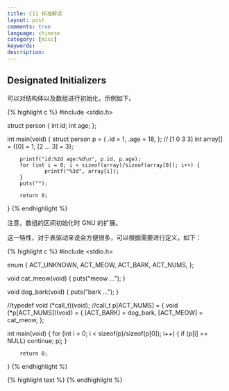 ```yaml
---
title: C11 标准解读
layout: post
comments: true
language: chinese
category: [misc]
keywords: 
description: 
---
```



<!-- more -->

## Designated Initializers

可以对结构体以及数组进行初始化，示例如下。

{% highlight c %}
#include <stdio.h>

struct person {
        int id;
        int age;
};

int main(void)
{
        struct person p = {
                .id = 1,
                .age = 18,
        };
		// [1 0 3 3]
        int array[] = {[0] = 1, [2 ... 3] = 3};

        printf("id:%2d age:%d\n", p.id, p.age);
        for (int i = 0; i < sizeof(array)/sizeof(array[0]); i++) {
                printf("%3d", array[i]);
        }
        puts("");

        return 0;
}
{% endhighlight %}

注意，数组的区间初始化时 GNU 的扩展。

这一特性，对于表驱动来说会方便很多，可以根据需要进行定义，如下：

{% highlight c %}
#include <stdio.h>

enum {
        ACT_UNKNOWN,
        ACT_MEOW,
        ACT_BARK,
        ACT_NUMS,
};

void cat_meow(void)
{
        puts("meow ...");
}

void dog_bark(void)
{
        puts("bark ...");
}

//typedef void (*call_t)(void);
//call_t p[ACT_NUMS] = {
void (*p[ACT_NUMS])(void) = {
        [ACT_BARK] = dog_bark,
        [ACT_MEOW] = cat_meow,
};

int main(void)
{
        for (int i = 0; i < sizeof(p)/sizeof(p[0]); i++) {
                if (p[i] == NULL)
                        continue;
                p[i]();
        }

        return 0;
}
{% endhighlight %}

{% highlight text %}
{% endhighlight %}
